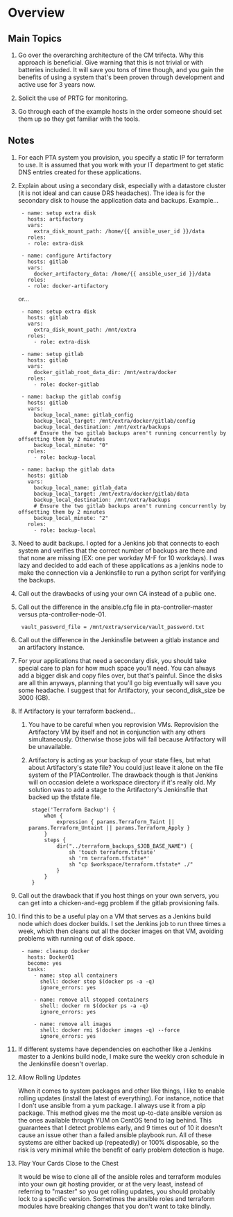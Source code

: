 # Overview

## Main Topics

1. Go over the overarching architecture of the CM trifecta. Why this approach is beneficial.
Give warning that this is not trivial or with batteries included. It will save you tons of time
though, and you gain the benefits of using a system that's been proven through development and
active use for 3 years now.

1. Solicit the use of PRTG for monitoring.

1. Go through each of the example hosts in the order someone should set them up so they get
familiar with the tools.

## Notes

1. For each PTA system you provision, you specify a static IP for terraform to use. It is assumed
that you work with your IT department to get static DNS entries created for these applications.

1. Explain about using a secondary disk, especially with a datastore cluster (it is not ideal and can cause DRS headaches).
The idea is for the secondary disk to house the application data and backups. Example...

        - name: setup extra disk
          hosts: artifactory
          vars:
            extra_disk_mount_path: /home/{{ ansible_user_id }}/data
          roles:
          - role: extra-disk
        
        - name: configure Artifactory
          hosts: gitlab
          vars:
            docker_artifactory_data: /home/{{ ansible_user_id }}/data
          roles:
          - role: docker-artifactory
            
    or...
    
        - name: setup extra disk
          hosts: gitlab
          vars:
            extra_disk_mount_path: /mnt/extra
          roles:
            - role: extra-disk
        
        - name: setup gitlab
          hosts: gitlab
          vars:
            docker_gitlab_root_data_dir: /mnt/extra/docker
          roles:
            - role: docker-gitlab
        
        - name: backup the gitlab config
          hosts: gitlab
          vars:
            backup_local_name: gitlab_config
            backup_local_target: /mnt/extra/docker/gitlab/config
            backup_local_destination: /mnt/extra/backups
            # Ensure the two gitlab backups aren't running concurrently by offsetting them by 2 minutes
            backup_local_minute: "0"
          roles:
            - role: backup-local
        
        - name: backup the gitlab data
          hosts: gitlab
          vars:
            backup_local_name: gitlab_data
            backup_local_target: /mnt/extra/docker/gitlab/data
            backup_local_destination: /mnt/extra/backups
            # Ensure the two gitlab backups aren't running concurrently by offsetting them by 2 minutes
            backup_local_minute: "2"
          roles:
            - role: backup-local

1. Need to audit backups. I opted for a Jenkins job that connects to each system and verifies that the
correct number of backups are there and that none are missing (EX: one per workday M-F for 10 workdays).
I was lazy and decided to add each of these applications as a jenkins node to make the connection 
via a Jenkinsfile to run a python script for verifying the backups.

1. Call out the drawbacks of using your own CA instead of a public one.

1. Call out the difference in the ansible.cfg file in pta-controller-master versus pta-controller-node-01.

        vault_password_file = /mnt/extra/service/vault_password.txt

1. Call out the difference in the Jenkinsfile between a gitlab instance and an artifactory instance.

1. For your applications that need a secondary disk, you should take special care to plan for how
much space you'll need. You can always add a bigger disk and copy files over, but that's painful.
Since the disks are all thin anyways, planning that you'll go big eventually will save you some headache.
I suggest that for Artifactory, your second_disk_size be 3000 (GB).

1. If Artifactory is your terraform backend...
 
    1. You have to be careful when you reprovision VMs. 
    Reprovision the Artifactory VM by itself and not in conjunction with any others simultaneously. 
    Otherwise those jobs will fail because Artifactory will be unavailable.

    1. Artifactory is acting as your backup of your state files, but what about Artifactory's state file?
    You could just leave it alone on the file system of the PTAController. The drawback though
    is that Jenkins will on occasion delete a workspace directory if it's really old.
    My solution was to add a stage to the Artifactory's Jenkinsfile that backed up the tfstate file.
    
            stage('Terraform Backup') {
                when {
                    expression { params.Terraform_Taint || params.Terraform_Untaint || params.Terraform_Apply }
                }
                steps {
                    dir("../terraform_backups_$JOB_BASE_NAME") {
                        sh 'touch terraform.tfstate'
                        sh 'rm terraform.tfstate*'
                        sh "cp $workspace/terraform.tfstate* ./"
                    }
                }
            }

1. Call out the drawback that if you host things on your own servers, you can get into a chicken-and-egg
problem if the gitlab provisioning fails.

1. I find this to be a useful play on a VM that serves as a Jenkins build node which does docker builds.
I set the Jenkins job to run three times a week, which then cleans out all the docker images on that VM,
avoiding problems with running out of disk space.

        - name: cleanup docker
          hosts: Docker01
          become: yes
          tasks:
            - name: stop all containers
              shell: docker stop $(docker ps -a -q)
              ignore_errors: yes
        
            - name: remove all stopped containers
              shell: docker rm $(docker ps -a -q)
              ignore_errors: yes
        
            - name: remove all images
              shell: docker rmi $(docker images -q) --force
              ignore_errors: yes
        
 1. If different systems have dependencies on eachother like a Jenkins master to a Jenkins build node,
 I make sure the weekly cron schedule in the Jenkinsfile doesn't overlap.
 
 1. Allow Rolling Updates
 
    When it comes to system packages and other like things, I like to enable rolling updates
    (install the latest of everything). For instance, notice that I don't use ansible from a yum package. 
    I always use it from a pip package. This method
    gives me the most up-to-date ansible version as the ones available through YUM on CentOS tend to lag behind.
    This guarantees that I detect problems early, and 9 times out of 10 it doesn't cause an issue other than 
    a failed ansible playbook run. All of these systems are either backed up (repeatedly) or 100% disposable, so the risk is
    very minimal while the benefit of early problem detection is huge.

1. Play Your Cards Close to the Chest

    It would be wise to clone all of the ansible roles and terraform modules into your own git hosting provider,
    or at the very least, instead of referring to "master" so you get rolling updates, you should probably
    lock to a specific version. Sometimes the ansible roles and terraform modules have breaking changes that
    you don't want to take blindly.
 
  
 